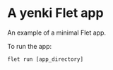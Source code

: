 # A yenki Flet app

An example of a minimal Flet app.

To run the app:

```
flet run [app_directory]
```